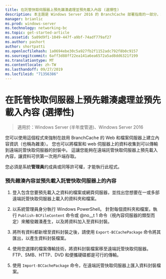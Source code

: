 ```yaml
---
title: 在託管快取伺服器上預先雜湊處理並預先載入內容 (選擇性)
description: 本主題是 Windows Server 2016 的 BranchCache 部署指南的一部分，示範如何在分散式和託管快取模式中部署 BranchCache，以優化分公司的 WAN 頻寬使用量。
manager: brianlic
ms.prod: windows-server
ms.technology: networking-bc
ms.topic: get-started-article
ms.assetid: 5a09d9f1-1049-447f-a9bf-74adf779af27
ms.author: pashort
author: shortpatti
ms.openlocfilehash: 1a0694ebe30c5a927fb2f1152adc792f8b0c9157
ms.sourcegitcommit: 6aff3d88ff22ea141a6ea6572a5ad8dd6321f199
ms.translationtype: MT
ms.contentlocale: zh-TW
ms.lasthandoff: 09/27/2019
ms.locfileid: "71356386"
---
```

# <a name="prehashing-and-preloading-content-on-hosted-cache-servers-optional"></a>在託管快取伺服器上預先雜湊處理並預先載入內容 (選擇性)

>適用於：Windows Server (半年度管道)、Windows Server 2016

您可以使用這個程式來強制在啟用 BranchCache 的 Web 和檔案伺服器上建立內容資訊（也稱為雜湊）。 您也可以將檔案和 web 伺服器上的資料收集到可以傳輸到遠端託管快取伺服器的封裝中。  這讓您能夠在遠端託管快取伺服器上預先載入內容，讓資料可供第一次用戶端存取。  
  
您必須是系統**管理員**的成員或同等許可權，才能執行此程式。  
  
### <a name="to-prehash-content-and-preload-the-content-on-hosted-cache-servers"></a>預先雜湊內容並預先載入託管快取伺服器上的內容  
  
1.  登入包含您要預先載入之資料的檔案或網頁伺服器，並找出您想要在一或多部遠端託管快取伺服器上載入的資料夾和檔案。  
  
2.  以系統管理員身分執行 Windows PowerShell。 針對每個資料夾和檔案，執行 `Publish-BCFileContent` 命令或 @no__t 1 命令（視內容伺服器的類型而定）來觸發雜湊產生，以及將資料加入至資料封裝。  
  
3.  將所有資料都新增至資料封裝之後，請使用 `Export-BCCachePackage` 命令將其匯出，以產生資料封裝檔案。  
  
4.  使用您選擇的檔案傳輸技術，將資料封裝檔案移至遠端託管快取伺服器。  FTP、SMB、HTTP、DVD 和便攜硬碟都是可行的傳輸。  
  
5.  使用 `Import-BCCachePackage` 命令，在遠端託管快取伺服器上匯入資料封裝檔案。  
  

